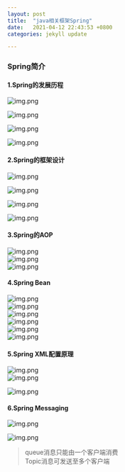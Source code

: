 ```yaml
---
layout: post
title:  "java相关框架Spring"
date:   2021-04-12 22:43:53 +0800
categories: jekyll update

---
```

 
### Spring简介

#### 1.Spring的发展历程

![img.png][spring00]  

![img.png][spring01]  

![img.png][spring02]  

![img.png][spring03]  

#### 2.Spring的框架设计

![img.png][spring04] 

![img.png][spring05]  

![img.png][spring06]  

![img.png][spring07]

#### 3.Spring的AOP

![img.png][spring08]  
![img.png][spring09]  
![img.png][spring10]  

#### 4.Spring Bean

![img.png][spring11]  
![img.png][spring12]  
![img.png][spring13]  
![img.png][spring14]  
![img.png][spring15]  
![img.png][spring16]  

#### 5.Spring XML配置原理

![img.png][spring17]  
![img.png][spring18]  

![img.png][spring19]

#### 6.Spring Messaging


![img.png][spring20]  

![img.png][spring20]  
> queue消息只能由一个客户端消费  
> Topic消息可发送至多个客户端











































[spring00]: {{site.baseurl}}/assets/images/spring/img.png
[spring01]: {{site.baseurl}}/assets/images/spring/img_1.png
[spring02]: {{site.baseurl}}/assets/images/spring/img_2.png
[spring03]: {{site.baseurl}}/assets/images/spring/img_3.png
[spring04]: {{site.baseurl}}/assets/images/spring/img_4.png
[spring05]: {{site.baseurl}}/assets/images/spring/img_5.png
[spring06]: {{site.baseurl}}/assets/images/spring/img_6.png
[spring07]: {{site.baseurl}}/assets/images/spring/img_7.png
[spring08]: {{site.baseurl}}/assets/images/spring/img_8.png
[spring09]: {{site.baseurl}}/assets/images/spring/img_9.png
[spring10]: {{site.baseurl}}/assets/images/spring/img_10.png
[spring11]: {{site.baseurl}}/assets/images/spring/img_11.png
[spring12]: {{site.baseurl}}/assets/images/spring/img_12.png
[spring13]: {{site.baseurl}}/assets/images/spring/img_13.png
[spring14]: {{site.baseurl}}/assets/images/spring/img_14.png
[spring15]: {{site.baseurl}}/assets/images/spring/img_15.png
[spring16]: {{site.baseurl}}/assets/images/spring/img_16.png
[spring17]: {{site.baseurl}}/assets/images/spring/img_17.png
[spring18]: {{site.baseurl}}/assets/images/spring/img_18.png
[spring19]: {{site.baseurl}}/assets/images/spring/img_19.png
[spring20]: {{site.baseurl}}/assets/images/spring/img_20.png
[spring21]: {{site.baseurl}}/assets/images/spring/img_21.png
[spring22]: {{site.baseurl}}/assets/images/spring/img_22.png
[spring23]: {{site.baseurl}}/assets/images/spring/img_23.png
[spring24]: {{site.baseurl}}/assets/images/spring/img_24.png
[spring25]: {{site.baseurl}}/assets/images/spring/img_25.png
[spring26]: {{site.baseurl}}/assets/images/spring/img_26.png
[spring27]: {{site.baseurl}}/assets/images/spring/img_27.png
[spring28]: {{site.baseurl}}/assets/images/spring/img_28.png